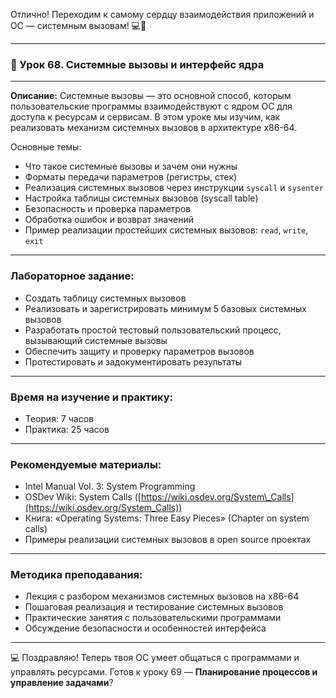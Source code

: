 Отлично! Переходим к самому сердцу взаимодействия приложений и ОС — системным вызовам! 💻🔧

---

### 🔹 Урок 68. Системные вызовы и интерфейс ядра

---

**Описание:**
Системные вызовы — это основной способ, которым пользовательские программы взаимодействуют с ядром ОС для доступа к ресурсам и сервисам. В этом уроке мы изучим, как реализовать механизм системных вызовов в архитектуре x86-64.

Основные темы:

* Что такое системные вызовы и зачем они нужны
* Форматы передачи параметров (регистры, стек)
* Реализация системных вызовов через инструкции `syscall` и `sysenter`
* Настройка таблицы системных вызовов (syscall table)
* Безопасность и проверка параметров
* Обработка ошибок и возврат значений
* Пример реализации простейших системных вызовов: `read`, `write`, `exit`

---

### Лабораторное задание:

* Создать таблицу системных вызовов
* Реализовать и зарегистрировать минимум 5 базовых системных вызовов
* Разработать простой тестовый пользовательский процесс, вызывающий системные вызовы
* Обеспечить защиту и проверку параметров вызовов
* Протестировать и задокументировать результаты

---

### Время на изучение и практику:

* Теория: 7 часов
* Практика: 25 часов

---

### Рекомендуемые материалы:

* Intel Manual Vol. 3: System Programming
* OSDev Wiki: System Calls ([https://wiki.osdev.org/System\_Calls](https://wiki.osdev.org/System_Calls))
* Книга: «Operating Systems: Three Easy Pieces» (Chapter on system calls)
* Примеры реализации системных вызовов в open source проектах

---

### Методика преподавания:

* Лекция с разбором механизмов системных вызовов на x86-64
* Пошаговая реализация и тестирование системных вызовов
* Практические занятия с пользовательскими программами
* Обсуждение безопасности и особенностей интерфейса

---

💻 Поздравляю! Теперь твоя ОС умеет общаться с программами и управлять ресурсами. Готов к уроку 69 — **Планирование процессов и управление задачами**?
